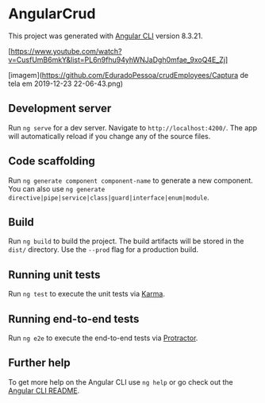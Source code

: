 # AngularCrud

This project was generated with [Angular CLI](https://github.com/angular/angular-cli) version 8.3.21.

[https://www.youtube.com/watch?v=CusfUmB6mkY&list=PL6n9fhu94yhWNJaDgh0mfae_9xoQ4E_Zj]

[imagem](https://github.com/EduradoPessoa/crudEmployees/Captura de tela em 2019-12-23 22-06-43.png)

## Development server

Run `ng serve` for a dev server. Navigate to `http://localhost:4200/`. The app will automatically reload if you change any of the source files.

## Code scaffolding

Run `ng generate component component-name` to generate a new component. You can also use `ng generate directive|pipe|service|class|guard|interface|enum|module`.

## Build

Run `ng build` to build the project. The build artifacts will be stored in the `dist/` directory. Use the `--prod` flag for a production build.

## Running unit tests

Run `ng test` to execute the unit tests via [Karma](https://karma-runner.github.io).

## Running end-to-end tests

Run `ng e2e` to execute the end-to-end tests via [Protractor](http://www.protractortest.org/).

## Further help

To get more help on the Angular CLI use `ng help` or go check out the [Angular CLI README](https://github.com/angular/angular-cli/blob/master/README.md).
